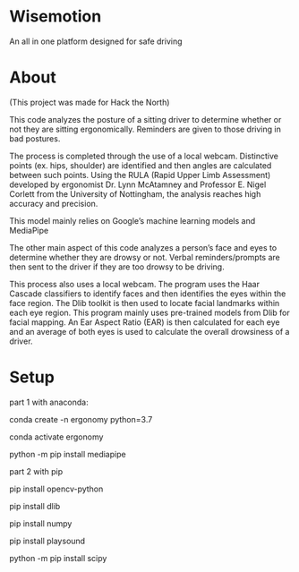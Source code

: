 # Wisemotion
An all in one platform designed for safe driving

# About
(This project was made for Hack the North)

This code analyzes the posture of a sitting driver to determine whether or not they are sitting ergonomically.
Reminders are given to those driving in bad postures.

The process is completed through the use of a local webcam. Distinctive points (ex. hips, shoulder) are identified and then angles are calculated between such points. Using the RULA (Rapid Upper Limb Assessment) developed by ergonomist Dr. Lynn McAtamney and Professor E. Nigel Corlett from the University of Nottingham, the analysis reaches high accuracy and precision.

This model mainly relies on Google’s machine learning models and MediaPipe

The other main aspect of this code analyzes a person’s face and eyes to determine whether they are drowsy or not.
Verbal reminders/prompts are then sent to the driver if they are too drowsy to be driving.

This process also uses a local webcam. The program uses the Haar Cascade classifiers to identify faces and then identifies the eyes within the face region. The Dlib toolkit is then used to locate facial landmarks within each eye region. This program mainly uses pre-trained models from Dlib for facial mapping. An Ear Aspect Ratio (EAR) is then calculated for each eye and an average of both eyes is used to calculate the overall drowsiness of a driver.

# Setup
part 1 with anaconda:

conda create -n ergonomy python=3.7

conda activate ergonomy

python -m pip install mediapipe


part 2 with pip

pip install opencv-python

pip install dlib

pip install numpy

pip install playsound

python -m pip install scipy
